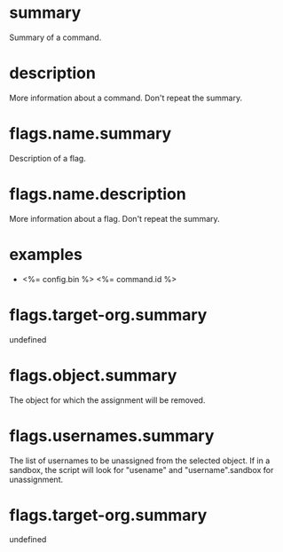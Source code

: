 # summary

Summary of a command.

# description

More information about a command. Don't repeat the summary.

# flags.name.summary

Description of a flag.

# flags.name.description

More information about a flag. Don't repeat the summary.

# examples

- <%= config.bin %> <%= command.id %>

# flags.target-org.summary

undefined

# flags.object.summary

The object for which the assignment will be removed.

# flags.usernames.summary

The list of usernames to be unassigned from the selected object. If in a sandbox, the script will look for "usename" and "username".sandbox for unassignment.

# flags.target-org.summary

undefined
